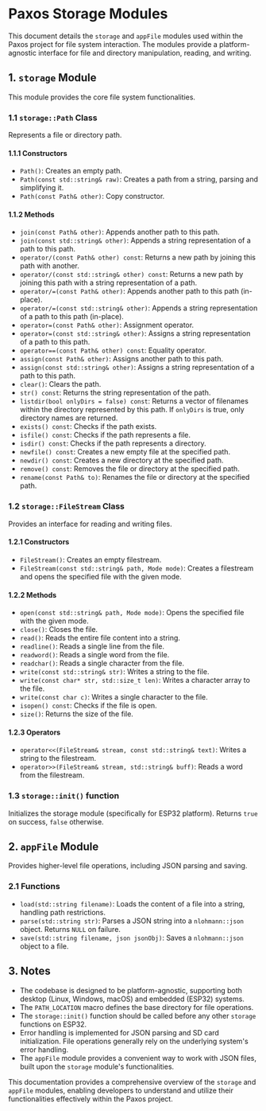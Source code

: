 # Paxos Storage Modules

This document details the `storage` and `appFile` modules used within the Paxos project for file system interaction.  The modules provide a platform-agnostic interface for file and directory manipulation, reading, and writing.

## 1. `storage` Module

This module provides the core file system functionalities.

### 1.1 `storage::Path` Class

Represents a file or directory path.

#### 1.1.1 Constructors

* `Path()`: Creates an empty path.
* `Path(const std::string& raw)`: Creates a path from a string, parsing and simplifying it.
* `Path(const Path& other)`: Copy constructor.

#### 1.1.2 Methods

* `join(const Path& other)`: Appends another path to this path.
* `join(const std::string& other)`: Appends a string representation of a path to this path.
* `operator/(const Path& other) const`: Returns a new path by joining this path with another.
* `operator/(const std::string& other) const`: Returns a new path by joining this path with a string representation of a path.
* `operator/=(const Path& other)`: Appends another path to this path (in-place).
* `operator/=(const std::string& other)`: Appends a string representation of a path to this path (in-place).
* `operator=(const Path& other)`: Assignment operator.
* `operator=(const std::string& other)`: Assigns a string representation of a path to this path.
* `operator==(const Path& other) const`: Equality operator.
* `assign(const Path& other)`: Assigns another path to this path.
* `assign(const std::string& other)`: Assigns a string representation of a path to this path.
* `clear()`: Clears the path.
* `str() const`: Returns the string representation of the path.
* `listdir(bool onlyDirs = false) const`: Returns a vector of filenames within the directory represented by this path. If `onlyDirs` is true, only directory names are returned.
* `exists() const`: Checks if the path exists.
* `isfile() const`: Checks if the path represents a file.
* `isdir() const`: Checks if the path represents a directory.
* `newfile() const`: Creates a new empty file at the specified path.
* `newdir() const`: Creates a new directory at the specified path.
* `remove() const`: Removes the file or directory at the specified path.
* `rename(const Path& to)`: Renames the file or directory at the specified path.

### 1.2 `storage::FileStream` Class

Provides an interface for reading and writing files.

#### 1.2.1 Constructors

* `FileStream()`: Creates an empty filestream.
* `FileStream(const std::string& path, Mode mode)`: Creates a filestream and opens the specified file with the given mode.

#### 1.2.2 Methods

* `open(const std::string& path, Mode mode)`: Opens the specified file with the given mode.
* `close()`: Closes the file.
* `read()`: Reads the entire file content into a string.
* `readline()`: Reads a single line from the file.
* `readword()`: Reads a single word from the file.
* `readchar()`: Reads a single character from the file.
* `write(const std::string& str)`: Writes a string to the file.
* `write(const char* str, std::size_t len)`: Writes a character array to the file.
* `write(const char c)`: Writes a single character to the file.
* `isopen() const`: Checks if the file is open.
* `size()`: Returns the size of the file.

#### 1.2.3 Operators

* `operator<<(FileStream& stream, const std::string& text)`: Writes a string to the filestream.
* `operator>>(FileStream& stream, std::string& buff)`: Reads a word from the filestream.

### 1.3 `storage::init()` function

Initializes the storage module (specifically for ESP32 platform). Returns `true` on success, `false` otherwise.

## 2. `appFile` Module

Provides higher-level file operations, including JSON parsing and saving.

### 2.1 Functions

* `load(std::string filename)`: Loads the content of a file into a string, handling path restrictions.
* `parse(std::string str)`: Parses a JSON string into a `nlohmann::json` object. Returns `NULL` on failure.
* `save(std::string filename, json jsonObj)`: Saves a `nlohmann::json` object to a file.


## 3. Notes

* The codebase is designed to be platform-agnostic, supporting both desktop (Linux, Windows, macOS) and embedded (ESP32) systems.
* The `PATH_LOCATION` macro defines the base directory for file operations.
* The `storage::init()` function should be called before any other `storage` functions on ESP32.
* Error handling is implemented for JSON parsing and SD card initialization.  File operations generally rely on the underlying system's error handling.
* The `appFile` module provides a convenient way to work with JSON files, built upon the `storage` module's functionalities.


This documentation provides a comprehensive overview of the `storage` and `appFile` modules, enabling developers to understand and utilize their functionalities effectively within the Paxos project.